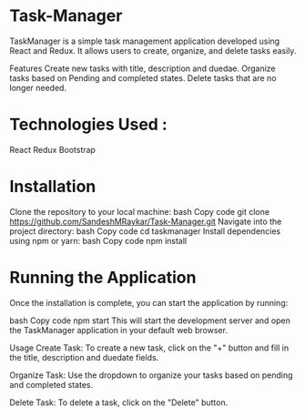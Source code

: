 ﻿# Task-Manager

TaskManager is a simple task management application developed using React and Redux. It allows users to create, organize, and delete tasks easily.

Features
Create new tasks with title, description and duedae.
Organize tasks based on Pending and completed states.
Delete tasks that are no longer needed.

# Technologies Used :
React
Redux
Bootstrap

# Installation
Clone the repository to your local machine:
bash
Copy code
git clone https://github.com/SandeshMRaykar/Task-Manager.git
Navigate into the project directory:
bash
Copy code
cd taskmanager
Install dependencies using npm or yarn:
bash
Copy code
npm install

# Running the Application
Once the installation is complete, you can start the application by running:

bash
Copy code
npm start
This will start the development server and open the TaskManager application in your default web browser.

Usage
Create Task: To create a new task, click on the "+" button and fill in the title, description and duedate fields. 

Organize Task: Use the dropdown to organize your tasks based on pending and completed states. 

Delete Task: To delete a task, click on the "Delete" button.
